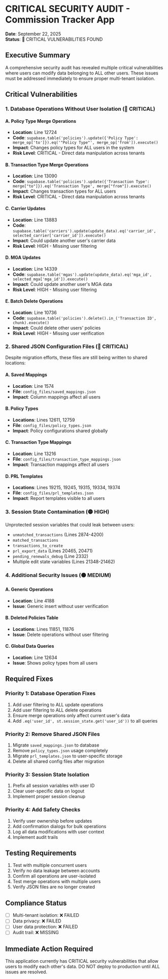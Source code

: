 # CRITICAL SECURITY AUDIT - Commission Tracker App
**Date**: September 22, 2025  
**Status**: 🔴 CRITICAL VULNERABILITIES FOUND

## Executive Summary
A comprehensive security audit has revealed multiple critical vulnerabilities where users can modify data belonging to ALL other users. These issues must be addressed immediately to ensure proper multi-tenant isolation.

## Critical Vulnerabilities

### 1. Database Operations Without User Isolation (🔴 CRITICAL)

#### A. Policy Type Merge Operations
- **Location**: Line 12724
- **Code**: `supabase.table('policies').update({'Policy Type': merge_op['to']}).eq('"Policy Type"', merge_op['from']).execute()`
- **Impact**: Changes policy types for ALL users in the system
- **Risk Level**: CRITICAL - Direct data manipulation across tenants

#### B. Transaction Type Merge Operations  
- **Location**: Line 13090
- **Code**: `supabase.table('policies').update({'Transaction Type': merge["to"]}).eq('Transaction Type', merge["from"]).execute()`
- **Impact**: Changes transaction types for ALL users
- **Risk Level**: CRITICAL - Direct data manipulation across tenants

#### C. Carrier Updates
- **Location**: Line 13883
- **Code**: `supabase.table('carriers').update(update_data).eq('carrier_id', selected_carrier['carrier_id']).execute()`
- **Impact**: Could update another user's carrier data
- **Risk Level**: HIGH - Missing user filtering

#### D. MGA Updates
- **Location**: Line 14339
- **Code**: `supabase.table('mgas').update(update_data).eq('mga_id', selected_mga['mga_id']).execute()`
- **Impact**: Could update another user's MGA data
- **Risk Level**: HIGH - Missing user filtering

#### E. Batch Delete Operations
- **Location**: Line 10736
- **Code**: `supabase.table('policies').delete().in_('Transaction ID', chunk).execute()`
- **Impact**: Could delete other users' policies
- **Risk Level**: HIGH - Missing user verification

### 2. Shared JSON Configuration Files (🔴 CRITICAL)

Despite migration efforts, these files are still being written to shared locations:

#### A. Saved Mappings
- **Location**: Line 1574
- **File**: `config_files/saved_mappings.json`
- **Impact**: Column mappings affect all users

#### B. Policy Types
- **Locations**: Lines 12611, 12759
- **File**: `config_files/policy_types.json`
- **Impact**: Policy configurations shared globally

#### C. Transaction Type Mappings
- **Location**: Line 13216
- **File**: `config_files/transaction_type_mappings.json`
- **Impact**: Transaction mappings affect all users

#### D. PRL Templates
- **Locations**: Lines 19215, 19245, 19315, 19334, 19374
- **File**: `config_files/prl_templates.json`
- **Impact**: Report templates visible to all users

### 3. Session State Contamination (🟡 HIGH)

Unprotected session variables that could leak between users:

- `unmatched_transactions` (Lines 2874-4200)
- `matched_transactions`
- `transactions_to_create`
- `prl_export_data` (Lines 20465, 20471)
- `pending_renewals_debug` (Line 2332)
- Multiple edit state variables (Lines 21348-21462)

### 4. Additional Security Issues (🟠 MEDIUM)

#### A. Generic Operations
- **Location**: Line 4188
- **Issue**: Generic insert without user verification

#### B. Deleted Policies Table
- **Locations**: Lines 11851, 11876
- **Issue**: Delete operations without user filtering

#### C. Global Data Queries
- **Location**: Line 12634
- **Issue**: Shows policy types from all users

## Required Fixes

### Priority 1: Database Operation Fixes
1. Add user filtering to ALL update operations
2. Add user filtering to ALL delete operations
3. Ensure merge operations only affect current user's data
4. Add `.eq('user_id', st.session_state.get('user_id'))` to all queries

### Priority 2: Remove Shared JSON Files
1. Migrate `saved_mappings.json` to database
2. Remove `policy_types.json` usage completely
3. Migrate `prl_templates.json` to user-specific storage
4. Delete all shared config files after migration

### Priority 3: Session State Isolation
1. Prefix all session variables with user ID
2. Clear user-specific data on logout
3. Implement proper session cleanup

### Priority 4: Add Safety Checks
1. Verify user ownership before updates
2. Add confirmation dialogs for bulk operations
3. Log all data modifications with user context
4. Implement audit trails

## Testing Requirements
1. Test with multiple concurrent users
2. Verify no data leakage between accounts
3. Confirm all operations are user-isolated
4. Test merge operations with multiple users
5. Verify JSON files are no longer created

## Compliance Status
- [ ] Multi-tenant isolation: ❌ FAILED
- [ ] Data privacy: ❌ FAILED  
- [ ] User data protection: ❌ FAILED
- [ ] Audit trail: ❌ MISSING

## Immediate Action Required
This application currently has CRITICAL security vulnerabilities that allow users to modify each other's data. DO NOT deploy to production until ALL issues are resolved.